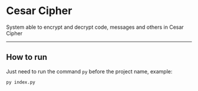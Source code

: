 # Cesar Cipher

System able to encrypt and decrypt code, messages and others in Cesar Cipher
***
## How to run
Just need to run the command `py` before the project name, example:

```
py index.py
```

